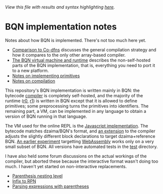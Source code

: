 *View this file with results and syntax highlighting [here](https://mlochbaum.github.io/BQN/implementation/index.html).*

# BQN implementation notes

Notes about how BQN is implemented. There's not too much here yet.

- [Comparison to Co-dfns](codfns.md) discusses the general compilation strategy and how it compares to the only other array-based compiler.
- [The BQN virtual machine and runtime](vm.md) describes the non-self-hosted parts of the BQN implementation, that is, everything you need to port it to a new platform.
- [Notes on implementing primitives](primitive/README.md)
- [Notes on compilation](compile/README.md)

This repository's BQN implementation is written mainly in BQN: the bytecode [compiler](../src/c.bqn) is completely self-hosted, and the majority of the runtime ([r0](../src/r0.bqn), [r1](../src/r1.bqn)) is written in BQN except that it is allowed to define primitives; some preprocessing turns the primitives into identifiers. The remaining part, a VM, can be implemented in any language to obtain a version of BQN running in that language.

The VM used for the online REPL is the [Javascript implementation](../docs/bqn.js). The bytecode matches dzaima/BQN's format, and [an extension](../dc.bqn) to the compiler adjusts the slightly different block declarations to target dzaima+reference BQN. [An earlier experiment](../wc.bqn) targetting [WebAssembly](https://en.wikipedia.org/wiki/WebAssembly) works only on a very small subset of BQN. All versions have automated tests in the [test](../test/) directory.

I have also held some forum discussions on the actual workings of the compiler, but aborted these because the interactive format wasn't doing too much. I haven't yet started on non-interactive replacements.

- [Parenthesis nesting level](https://chat.stackexchange.com/rooms/52405/conversation/lesson-s1-parenthesis-nesting-level)
- [Infix to RPN](https://chat.stackexchange.com/rooms/52405/conversation/lesson-s2-infix-to-rpn)
- [Parsing expressions with parentheses](https://chat.stackexchange.com/rooms/52405/conversation/lesson-s3-parsing-expressions-with-parentheses)
